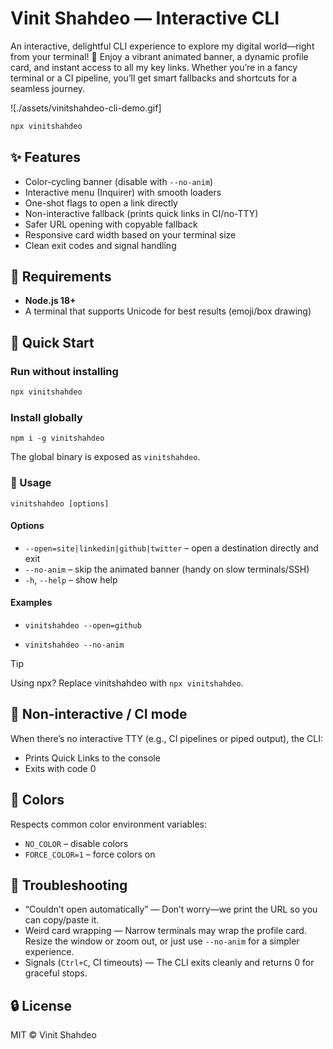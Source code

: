 # Vinit Shahdeo — Interactive CLI

An interactive, delightful CLI experience to explore my digital world—right from your terminal! 🚀
Enjoy a vibrant animated banner, a dynamic profile card, and instant access to all my key links. Whether you’re in a fancy terminal or a CI pipeline, you’ll get smart fallbacks and shortcuts for a seamless journey.

![./assets/vinitshahdeo-cli-demo.gif]

```bash
npx vinitshahdeo
```

## ✨ Features

- Color-cycling banner (disable with `--no-anim`)
- Interactive menu (Inquirer) with smooth loaders
- One-shot flags to open a link directly
- Non-interactive fallback (prints quick links in CI/no-TTY)
- Safer URL opening with copyable fallback
- Responsive card width based on your terminal size
- Clean exit codes and signal handling


## 🔧 Requirements

- **Node.js 18+**
- A terminal that supports Unicode for best results (emoji/box drawing)


## 🚀 Quick Start

### Run without installing
```bash
npx vinitshahdeo
```


### Install globally
```
npm i -g vinitshahdeo
```

The global binary is exposed as `vinitshahdeo`.


### 🧭 Usage

`vinitshahdeo [options]`

#### Options

- `--open=site|linkedin|github|twitter` – open a destination directly and exit
- `--no-anim` – skip the animated banner (handy on slow terminals/SSH)
- `-h`, `--help` – show help

#### Examples

- `vinitshahdeo --open=github`

- `vinitshahdeo --no-anim`

> [!TIP]
> Using npx? Replace vinitshahdeo with `npx vinitshahdeo`.


## 🧪 Non-interactive / CI mode

When there’s no interactive TTY (e.g., CI pipelines or piped output), the CLI:
- Prints Quick Links to the console
- Exits with code 0

## 🎨 Colors

Respects common color environment variables:
- `NO_COLOR` – disable colors
- `FORCE_COLOR=1` – force colors on

## 🐞 Troubleshooting
- “Couldn’t open automatically” — Don’t worry—we print the URL so you can copy/paste it.
- Weird card wrapping — Narrow terminals may wrap the profile card. Resize the window or zoom out, or just use `--no-anim` for a simpler experience.
- Signals (`Ctrl+C`, CI timeouts) — The CLI exits cleanly and returns 0 for graceful stops.


## 🔒 License

MIT © Vinit Shahdeo

